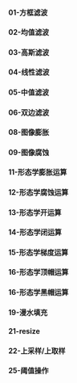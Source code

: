#### 01-方框滤波
#### 02-均值滤波
#### 03-高斯滤波
#### 04-线性滤波
#### 05-中值滤波
#### 06-双边滤波
#### 08-图像膨胀
#### 09-图像腐蚀
#### 11-形态学膨胀运算
#### 12-形态学腐蚀运算
#### 13-形态学开运算
#### 14-形态学闭运算
#### 15-形态学梯度运算
#### 16-形态学顶帽运算
#### 16-形态学黑帽运算
#### 19-漫水填充
#### 21-resize
#### 22-上采样/上取样
#### 25-阈值操作
